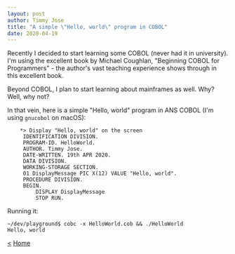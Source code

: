 ```yaml
---
layout: post
author: Timmy Jose
title: "A simple \"Hello, world\" program in COBOL"
date: 2020-04-19
---
```


Recently I decided to start learning some COBOL (never had it in university). I'm using the excellent book by Michael Coughlan, "Beginning COBOL for Programmers" - the author's 
vast teaching experience shows through in this excellent book.

Beyond COBOL, I plan to start learning about mainframes as well. Why? Well, why not?

In that vein, here is a simple "Hello, world" program in ANS COBOL (I'm using `gnucobol` on macOS):

  ```
      *> Display "Hello, world" on the screen
       IDENTIFICATION DIVISION.
       PROGRAM-ID. HelloWorld.
       AUTHOR. Timmy Jose.
       DATE-WRITTEN. 19th APR 2020.
       DATA DIVISION.
       WORKING-STORAGE SECTION.
       01 DisplayMessage PIC X(12) VALUE "Hello, world".
       PROCEDURE DIVISION.
       BEGIN.
           DISPLAY DisplayMessage
           STOP RUN.

  ```

Running it:

```
~/dev/playground$ cobc -x HelloWorld.cob && ./HelloWorld
Hello, world

```

[<](2020-03-06-jlink-image-demo-helloworld.html)
[Home](/index.html)
